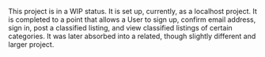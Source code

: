 This project is in a WIP status. It is set up, currently, as a localhost project. It is completed to a point that allows a User to sign up, confirm email address, sign in, post a classified listing, and view classified listings of certain categories. It was later absorbed into a related, though slightly different and larger project. 

